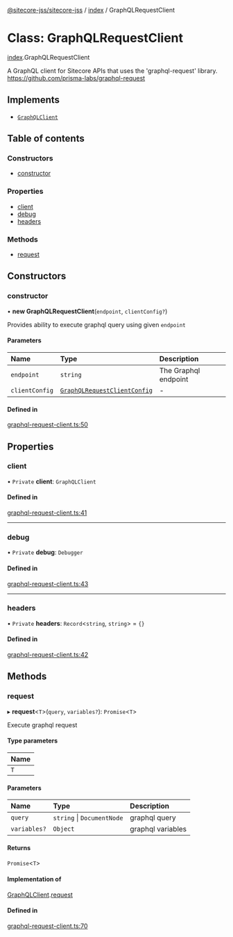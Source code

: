 [@sitecore-jss/sitecore-jss](../README.md) / [index](../modules/index.md) / GraphQLRequestClient

# Class: GraphQLRequestClient

[index](../modules/index.md).GraphQLRequestClient

A GraphQL client for Sitecore APIs that uses the 'graphql-request' library.
https://github.com/prisma-labs/graphql-request

## Implements

- [`GraphQLClient`](../interfaces/index.GraphQLClient.md)

## Table of contents

### Constructors

- [constructor](index.GraphQLRequestClient.md#constructor)

### Properties

- [client](index.GraphQLRequestClient.md#client)
- [debug](index.GraphQLRequestClient.md#debug)
- [headers](index.GraphQLRequestClient.md#headers)

### Methods

- [request](index.GraphQLRequestClient.md#request)

## Constructors

### constructor

• **new GraphQLRequestClient**(`endpoint`, `clientConfig?`)

Provides ability to execute graphql query using given `endpoint`

#### Parameters

| Name | Type | Description |
| :------ | :------ | :------ |
| `endpoint` | `string` | The Graphql endpoint |
| `clientConfig` | [`GraphQLRequestClientConfig`](../modules/index.md#graphqlrequestclientconfig) | - |

#### Defined in

[graphql-request-client.ts:50](https://github.com/Sitecore/jss/blob/1db69b67/packages/sitecore-jss/src/graphql-request-client.ts#L50)

## Properties

### client

• `Private` **client**: `GraphQLClient`

#### Defined in

[graphql-request-client.ts:41](https://github.com/Sitecore/jss/blob/1db69b67/packages/sitecore-jss/src/graphql-request-client.ts#L41)

___

### debug

• `Private` **debug**: `Debugger`

#### Defined in

[graphql-request-client.ts:43](https://github.com/Sitecore/jss/blob/1db69b67/packages/sitecore-jss/src/graphql-request-client.ts#L43)

___

### headers

• `Private` **headers**: `Record`<`string`, `string`\> = `{}`

#### Defined in

[graphql-request-client.ts:42](https://github.com/Sitecore/jss/blob/1db69b67/packages/sitecore-jss/src/graphql-request-client.ts#L42)

## Methods

### request

▸ **request**<`T`\>(`query`, `variables?`): `Promise`<`T`\>

Execute graphql request

#### Type parameters

| Name |
| :------ |
| `T` |

#### Parameters

| Name | Type | Description |
| :------ | :------ | :------ |
| `query` | `string` \| `DocumentNode` | graphql query |
| `variables?` | `Object` | graphql variables |

#### Returns

`Promise`<`T`\>

#### Implementation of

[GraphQLClient](../interfaces/index.GraphQLClient.md).[request](../interfaces/index.GraphQLClient.md#request)

#### Defined in

[graphql-request-client.ts:70](https://github.com/Sitecore/jss/blob/1db69b67/packages/sitecore-jss/src/graphql-request-client.ts#L70)

